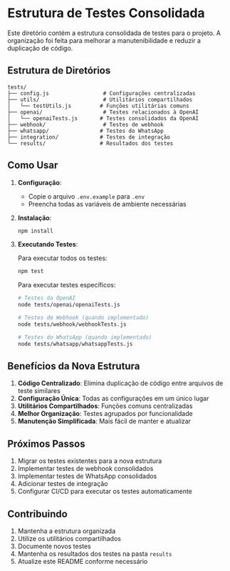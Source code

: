 # Estrutura de Testes Consolidada

Este diretório contém a estrutura consolidada de testes para o projeto. A organização foi feita para melhorar a manutenibilidade e reduzir a duplicação de código.

## Estrutura de Diretórios

```
tests/
├── config.js                 # Configurações centralizadas
├── utils/                    # Utilitários compartilhados
│   └── testUtils.js         # Funções utilitárias comuns
├── openai/                   # Testes relacionados à OpenAI
│   └── openaiTests.js       # Testes consolidados da OpenAI
├── webhook/                  # Testes de webhook
├── whatsapp/                # Testes do WhatsApp
├── integration/             # Testes de integração
└── results/                 # Resultados dos testes
```

## Como Usar

1. **Configuração**:
   - Copie o arquivo `.env.example` para `.env`
   - Preencha todas as variáveis de ambiente necessárias

2. **Instalação**:
   ```bash
   npm install
   ```

3. **Executando Testes**:
   
   Para executar todos os testes:
   ```bash
   npm test
   ```

   Para executar testes específicos:
   ```bash
   # Testes da OpenAI
   node tests/openai/openaiTests.js

   # Testes de Webhook (quando implementado)
   node tests/webhook/webhookTests.js

   # Testes do WhatsApp (quando implementado)
   node tests/whatsapp/whatsappTests.js
   ```

## Benefícios da Nova Estrutura

1. **Código Centralizado**: Elimina duplicação de código entre arquivos de teste similares
2. **Configuração Única**: Todas as configurações em um único lugar
3. **Utilitários Compartilhados**: Funções comuns centralizadas
4. **Melhor Organização**: Testes agrupados por funcionalidade
5. **Manutenção Simplificada**: Mais fácil de manter e atualizar

## Próximos Passos

1. Migrar os testes existentes para a nova estrutura
2. Implementar testes de webhook consolidados
3. Implementar testes de WhatsApp consolidados
4. Adicionar testes de integração
5. Configurar CI/CD para executar os testes automaticamente

## Contribuindo

1. Mantenha a estrutura organizada
2. Utilize os utilitários compartilhados
3. Documente novos testes
4. Mantenha os resultados dos testes na pasta `results`
5. Atualize este README conforme necessário 